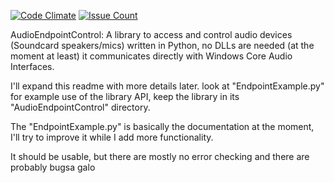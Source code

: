[![Code Climate](https://codeclimate.com/github/jonisb/AudioEndpointControl/badges/gpa.svg)](https://codeclimate.com/github/jonisb/AudioEndpointControl)
[![Issue Count](https://codeclimate.com/github/jonisb/AudioEndpointControl/badges/issue_count.svg)](https://codeclimate.com/github/jonisb/AudioEndpointControl)

AudioEndpointControl: A library to access and control audio devices (Soundcard speakers/mics) written in Python, no DLLs are needed (at the moment at least) it communicates directly with Windows Core Audio Interfaces.

I'll expand this readme with more details later. look at "EndpointExample.py" for example use of the library API, keep the library in its "AudioEndpointControl" directory.

The "EndpointExample.py" is basically the documentation at the moment, I'll try to improve it while I add more functionality.

It should be usable, but there are mostly no error checking and there are probably bugsa galo